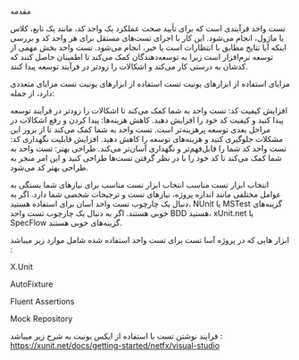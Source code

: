مقدمه

تست واحد فرآیندی است که برای تأیید صحت عملکرد یک واحد کد، مانند یک تابع، کلاس یا ماژول، انجام می‌شود. این کار با اجرای تست‌های مستقل برای هر واحد کد و بررسی اینکه آیا نتایج مطابق با انتظارات است یا خیر، انجام می‌شود. تست واحد بخش مهمی از توسعه نرم‌افزار است زیرا به توسعه‌دهندگان کمک می‌کند تا اطمینان حاصل کنند که کدشان به درستی کار می‌کند و اشکالات را زودتر در فرآیند توسعه پیدا کنند.

مزایای استفاده از ابزارهای یونیت تست
استفاده از ابزارهای یونیت تست مزایای متعددی دارد، از جمله:

افزایش کیفیت کد: تست واحد به شما کمک می‌کند تا اشکالات را زودتر در فرآیند توسعه پیدا کنید و کیفیت کد خود را افزایش دهید.
کاهش هزینه‌ها: پیدا کردن و رفع اشکالات در مراحل بعدی توسعه پرهزینه‌تر است. تست واحد به شما کمک می‌کند تا از بروز این مشکلات جلوگیری کنید و هزینه‌های توسعه را کاهش دهید.
افزایش قابلیت نگهداری کد: تست واحد کد شما را قابل‌فهم‌تر و نگهداری آسان‌تر می‌کند.
طراحی بهتر: تست واحد به شما کمک می‌کند تا کد خود را با در نظر گرفتن تست‌ها طراحی کنید و این امر منجر به طراحی بهتر کد می‌شود.

انتخاب ابزار تست مناسب
انتخاب ابزار تست مناسب برای نیازهای شما بستگی به عوامل مختلفی مانند اندازه پروژه، نیازهای تست و ترجیحات شخصی شما دارد. اگر به دنبال یک چارچوب تست واحد آسان برای استفاده هستید، NUnit یا MSTest گزینه‌های خوبی هستند. اگر به دنبال یک چارچوب تست واحد BDD هستید، xUnit.net یا SpecFlow گزینه‌های خوبی هستند.

ابزار هایی که در پروژه آسا تست برای تست واحد استفاده شده شامل موارد زیر میباشد :

X.Unit 

AutoFixture

Fluent Assertions

Mock Repository 


فرایند نوشتن تست با استفاده از ایکس یونیت به شرح زیر میباشد : https://xunit.net/docs/getting-started/netfx/visual-studio
